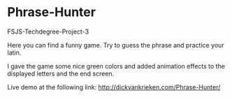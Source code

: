 # Phrase-Hunter
FSJS-Techdegree-Project-3

Here you can find a funny game. Try to guess the phrase and practice your latin. 

I gave the game some nice green colors and added animation effects to the displayed letters and the end screen.


Live demo at the following link: http://dickvankrieken.com/Phrase-Hunter/
